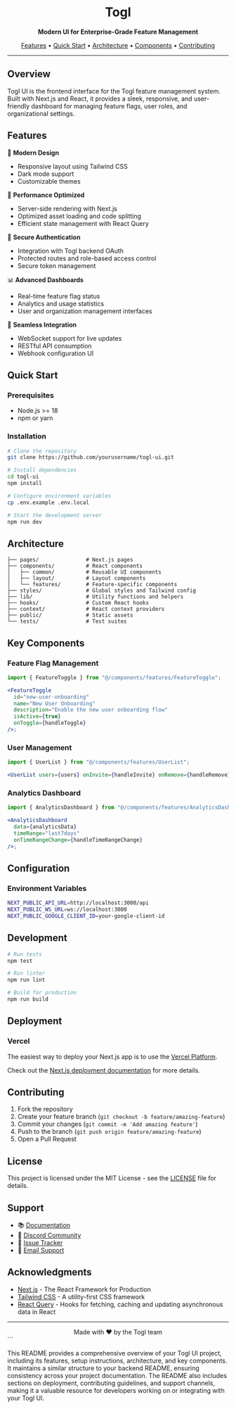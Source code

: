 <div align="center">
  <h1>Togl</h1>
  <p><strong>Modern UI for Enterprise-Grade Feature Management</strong></p>
  <p>
    <a href="#features">Features</a> •
    <a href="#quick-start">Quick Start</a> •
    <a href="#architecture">Architecture</a> •
    <a href="#components">Components</a> •
    <a href="#contributing">Contributing</a>
  </p>
</div>

---

## Overview

Togl UI is the frontend interface for the Togl feature management system. Built with Next.js and React, it provides a sleek, responsive, and user-friendly dashboard for managing feature flags, user roles, and organizational settings.

## Features

🎨 **Modern Design**

- Responsive layout using Tailwind CSS
- Dark mode support
- Customizable themes

🚀 **Performance Optimized**

- Server-side rendering with Next.js
- Optimized asset loading and code splitting
- Efficient state management with React Query

🔐 **Secure Authentication**

- Integration with Togl backend OAuth
- Protected routes and role-based access control
- Secure token management

📊 **Advanced Dashboards**

- Real-time feature flag status
- Analytics and usage statistics
- User and organization management interfaces

🔌 **Seamless Integration**

- WebSocket support for live updates
- RESTful API consumption
- Webhook configuration UI

## Quick Start

### Prerequisites

- Node.js >= 18
- npm or yarn

### Installation

```bash
# Clone the repository
git clone https://github.com/yourusername/togl-ui.git

# Install dependencies
cd togl-ui
npm install

# Configure environment variables
cp .env.example .env.local

# Start the development server
npm run dev
```

## Architecture

```
├── pages/               # Next.js pages
├── components/          # React components
│   ├── common/          # Reusable UI components
│   ├── layout/          # Layout components
│   └── features/        # Feature-specific components
├── styles/              # Global styles and Tailwind config
├── lib/                 # Utility functions and helpers
├── hooks/               # Custom React hooks
├── context/             # React context providers
├── public/              # Static assets
└── tests/               # Test suites
```

## Key Components

### Feature Flag Management

```jsx
import { FeatureToggle } from "@/components/features/FeatureToggle";

<FeatureToggle
  id="new-user-onboarding"
  name="New User Onboarding"
  description="Enable the new user onboarding flow"
  isActive={true}
  onToggle={handleToggle}
/>;
```

### User Management

```jsx
import { UserList } from "@/components/features/UserList";

<UserList users={users} onInvite={handleInvite} onRemove={handleRemove} />;
```

### Analytics Dashboard

```jsx
import { AnalyticsDashboard } from "@/components/features/AnalyticsDashboard";

<AnalyticsDashboard
  data={analyticsData}
  timeRange="last7days"
  onTimeRangeChange={handleTimeRangeChange}
/>;
```

## Configuration

### Environment Variables

```bash
NEXT_PUBLIC_API_URL=http://localhost:3000/api
NEXT_PUBLIC_WS_URL=ws://localhost:3000
NEXT_PUBLIC_GOOGLE_CLIENT_ID=your-google-client-id
```

## Development

```bash
# Run tests
npm test

# Run linter
npm run lint

# Build for production
npm run build
```

## Deployment

### Vercel

The easiest way to deploy your Next.js app is to use the [Vercel Platform](https://vercel.com/new?utm_medium=default-template&filter=next.js&utm_source=create-next-app&utm_campaign=create-next-app-readme).

Check out the [Next.js deployment documentation](https://nextjs.org/docs/deployment) for more details.

## Contributing

1. Fork the repository
2. Create your feature branch (`git checkout -b feature/amazing-feature`)
3. Commit your changes (`git commit -m 'Add amazing feature'`)
4. Push to the branch (`git push origin feature/amazing-feature`)
5. Open a Pull Request

## License

This project is licensed under the MIT License - see the [LICENSE](LICENSE) file for details.

## Support

- 📚 [Documentation](https://docs.togl.dev/ui)
- 💬 [Discord Community](https://discord.gg/togl)
- 🐛 [Issue Tracker](https://github.com/yourusername/togl-ui/issues)
- 📧 [Email Support](mailto:support@togl.dev)

## Acknowledgments

- [Next.js](https://nextjs.org/) - The React Framework for Production
- [Tailwind CSS](https://tailwindcss.com/) - A utility-first CSS framework
- [React Query](https://react-query.tanstack.com/) - Hooks for fetching, caching and updating asynchronous data in React

---

<div align="center">
  Made with ❤️ by the Togl team
</div>
```

This README provides a comprehensive overview of your Togl UI project, including its features, setup instructions, architecture, and key components. It maintains a similar structure to your backend README, ensuring consistency across your project documentation. The README also includes sections on deployment, contributing guidelines, and support channels, making it a valuable resource for developers working on or integrating with your Togl UI.
